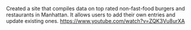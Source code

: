 Created a site that compiles data on top rated non-fast-food burgers and restaurants in Manhattan. It allows users to add their own entries and update existing ones. 
https://www.youtube.com/watch?v=ZQK3Vu8urXA

